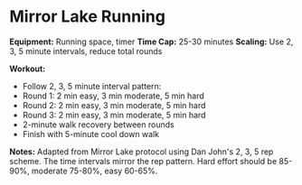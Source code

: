 # Mirror Lake Running

**Equipment:** Running space, timer
**Time Cap:** 25-30 minutes
**Scaling:** Use 2, 3, 5 minute intervals, reduce total rounds

**Workout:**
- Follow 2, 3, 5 minute interval pattern:
- Round 1: 2 min easy, 3 min moderate, 5 min hard
- Round 2: 2 min easy, 3 min moderate, 5 min hard  
- Round 3: 2 min easy, 3 min moderate, 5 min hard
- 2-minute walk recovery between rounds
- Finish with 5-minute cool down walk

**Notes:**
Adapted from Mirror Lake protocol using Dan John's 2, 3, 5 rep scheme. The time intervals mirror the rep pattern. Hard effort should be 85-90%, moderate 75-80%, easy 60-65%.